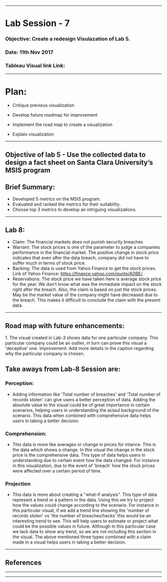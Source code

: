 ******************************************************************************************************************************

# Lab Session - 7

### Objective: Create a redesign Visulazation of Lab 5.

### Date: 11th Nov 2017

### Tableau Visual link Link: 

******************************************************************************************************************************

# Plan:

* Critique previous visualization


* Develop future roadmap for improvement
* Implement the road map to create a visualization
* Explain visualization 

******************************************************************************************************************************


## Objective of lab 5 - Use the collected data to design a fact sheet on Santa Clara University’s MSIS program

## Brief Summary:

* Developed 5 metrics on the MSIS program.
* Evaluated and ranked the metrics for their suitability.
* Choose top 3 metrics to  develop an intriguing visualizations.

******************************************************************************************************************************


## Lab 8: 

* Claim: The financial markets does not punish security breaches
* Warrant: The stock prices is one of the parameter to judge a companies performance in the financial market. The positive change in stock price indicates that even after the data breach, company did not have to suffer much in terms of stock price.
* Backing: The data is used from Yahoo Finance to get the stock prices. Link of Yahoo Finance: https://finance.yahoo.com/quote/ADBE/
* Reservations: The stock price we have taken here is average stock price for the year. We don’t know what was the immediate impact on the stock right after the breach. Also, the claim is based on just the stock prices. May be the market value of the company might have decreased due to the breach. This makes it difficult to conclude the claim with the present data.

******************************************************************************************************************************

## Road map with future enhancements:

1. The visual created in Lab-3 shows data for one particular company. This particular company could be an outlier, in turn can prove this visual a 'deceptive' one.
Improvement: Add more details in the caption regarding why the particular company is chosen.


## Take aways from Lab-8 Session are:

### Perception:
* Adding information like 'Total number of breaches' and 'Total number of records stolen' can give users a better perception of data. Adding the absolute value to the visual could be of great importance in certain scenarios, helping users in understanding the actaul background of the scenario. This data when combined with comprehensive data helps users in taking a better decision.
### Comprehension:
* This data is more like averages or change in prices for intance. This is the data which shows a change. In this visual the change in the stock price is the comprehensive data. This type of data helps users in understanding due to certain event how the data changed. For instance in this visualization, due to the event of 'breach' how the stock prices were affected over a certain period of time.
### Projection
* This data is more about creating a "what-if analysis". This type of data represent a trend or a pattern in the data. Using this we try to project how the values could change according to the scenario. For instance in this particular visual, if we add a trend line showing the 'number of records stolen' vs 'the number of breaches/hacks' this would be an interesting trend to see. This will help users to estimate or project what could be the possible values in future. Although in this particular case we lack data to show any trend, so we are not including this section in the visual.
The above mentioned three types combined with a claim made in a visual helps users in taking a better decision.

******************************************************************************************************************************

## References 

******************************************************************************************************************************

******************************************************************************************************************************




